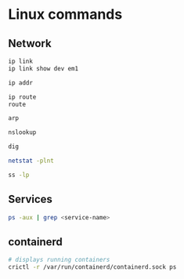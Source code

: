 # Linux commands

## Network

```bash
ip link
ip link show dev em1

ip addr

ip route
route

arp

nslookup

dig

netstat -plnt

ss -lp
```

## Services

```bash
ps -aux | grep <service-name>
```

## containerd

```bash
# displays running containers
crictl -r /var/run/containerd/containerd.sock ps
```
